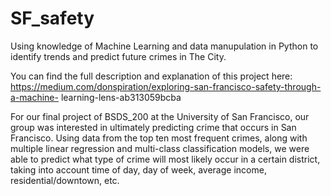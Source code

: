 # SF_safety
  Using knowledge of Machine Learning and data manupulation in Python to identify 
trends and predict future crimes in The City. 

  You can find the full description and explanation of this project here:
https://medium.com/donspiration/exploring-san-francisco-safety-through-a-machine-
learning-lens-ab313059bcba
  
  For our final project of BSDS_200 at the University of San Francisco, our group was
interested in ultimately predicting crime that occurs in San Francisco. Using data from
the top ten most frequent crimes, along with multiple linear regression and multi-class
classification models, we were able to predict what type of crime will most likely
occur in a certain district, taking into account time of day, day of week, average 
income, residential/downtown, etc.
